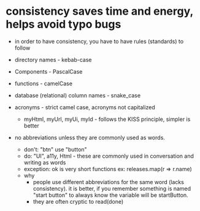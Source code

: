 
# consistency saves time and energy, helps avoid typo bugs
* in order to have consistency, you have to have rules (standards) to follow

* directory names - kebab-case
* Components - PascalCase
* functions - camelCase
* database (relational) column names - snake_case
* acronyms - strict camel case, acronyms not capitalized
  * myHtml, myUrl, myUi, myId - follows the KISS principle, simpler is better
* no abbreviations unless they are commonly used as words. 
  * don't: "btn" use "button"
  * do: "UI", a11y, Html - these are commonly used in conversation and writing as words
  * exception: ok is very short functions ex: releases.map(r => r.name)
  * why
    * people use different abbreviations for the same word (lacks consistency). it is better, if you remember something is named "start button" to always know the variable will be startButton. 
    * they are often cryptic to read(done)
